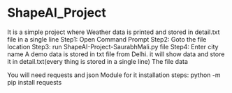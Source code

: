 # ShapeAI_Project
It is a simple project where Weather data is printed and stored in detail.txt file in a single line
Step1: Open Command Prompt
Step2: Goto the file location
Step3: run ShapeAI-Project-SaurabhMali.py file
Step4: Enter city name
A demo data is stored in txt file from Delhi.
it will show data and store it in detail.txt(every thing is stored in a single line) The file data

You will need requests and json Module for it
installation steps:
python -m pip install requests
